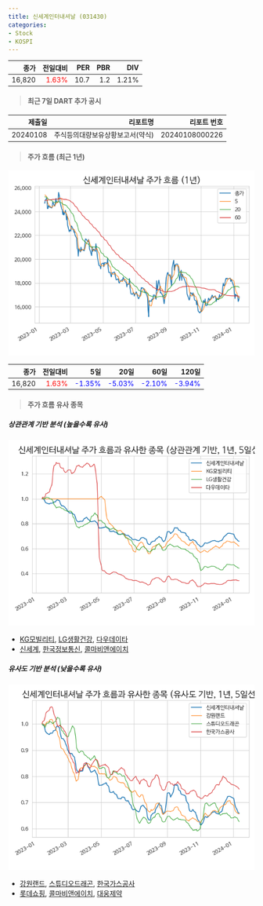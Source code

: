 ```yaml
---
title: 신세계인터내셔날 (031430)
categories:
- Stock
- KOSPI
---
```


|종가|전일대비|PER|PBR|DIV|
|---:|-------:|--:|--:|--:|
|16,820|<span style="color: red">1.63%</span>|10.7|1.2|1.21%|

<!-- more -->

> #### 최근 7일 DART 추가 공시

|제출일|리포트명|리포트 번호|
|-----:|-------:|----------:|
|20240108|주식등의대량보유상황보고서(약식)|20240108000226|

> #### 주가 흐름 (최근 1년)

![031430](/assets/images/stock/031430.png)

|종가|전일대비|5일|20일|60일|120일|
|---:|-------:|--:|---:|---:|----:|
|16,820|<span style="color: red">1.63%</span>|<span style="color: blue">-1.35%</span>|<span style="color: blue">-5.03%</span>|<span style="color: blue">-2.10%</span>|<span style="color: blue">-3.94%</span>|

> #### 주가 흐름 유사 종목

##### 상관관계 기반 분석 (높을수록 유사)
![031430](/assets/images/stock/031430_corr.png)
- [KG모빌리티](/003620/), [LG생활건강](/051900/), [다우데이타](/032190/)
- [신세계](/004170/), [한국정보통신](/025770/), [콜마비앤에이치](/200130/)

##### 유사도 기반 분석 (낮을수록 유사)	
![031430](/assets/images/stock/031430_sim.png)
- [강원랜드](/035250/), [스튜디오드래곤](/253450/), [한국가스공사](/036460/)
- [롯데쇼핑](/023530/), [콜마비앤에이치](/200130/), [대웅제약](/069620/)
